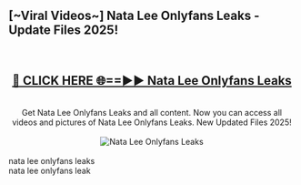 <h2>[~Viral Videos~] Nata Lee Onlyfans Leaks - Update Files 2025!</h2>
<br>
<div align="center">
<h2><a href="https://betterlinks.top/A2PfLJ" rel="nofollow">🔴 CLICK HERE 🌐==►► Nata Lee Onlyfans Leaks</a></h2>
<br>
Get Nata Lee Onlyfans Leaks and all content. Now you can access all videos and pictures of Nata Lee Onlyfans Leaks. New Updated Files 2025!
<br>
<br>
<a href="https://betterlinks.top/A2PfLJ" rel="nofollow" data-target="animated-image.originalLink"><img src="https://i.ibb.co.com/WyWwxjT/player-gif2.gif" alt="Nata Lee Onlyfans Leaks" style="max-width: 100%; display: inline-block;" data-target="animated-image.originalImage"></a>
</div>
<br>
nata lee onlyfans leaks<br>
nata lee onlyfans leak